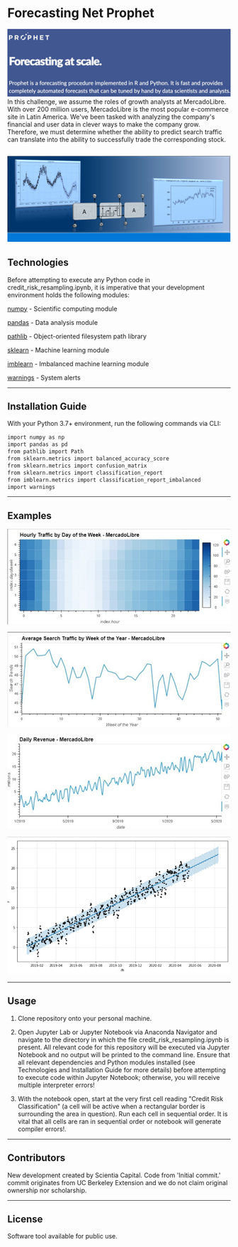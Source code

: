 # Forecasting Net Prophet
![Forecasting_Net_Prophet](https://github.com/ScientiaCapital/Prophet-Growth-Analysis/blob/main/Resources/Screen%20Shot%202021-05-22%20at%209.56.41%20AM.png)
In this challenge, we assume the roles of growth analysts at MercadoLibre. With over 200 million users, MercadoLibre is the most popular e-commerce site in Latin America. We've been tasked with analyzing the company's financial and user data in clever ways to make the company grow. Therefore, we must determine whether the ability to predict search traffic can translate into the ability to successfully trade the corresponding stock.

![Prophet](https://github.com/ScientiaCapital/Prophet-Growth-Analysis/blob/main/Resources/prophet2image.png)
---

## Technologies

Before attempting to execute any Python code in credit_risk_resampling.ipynb, it is imperative that your development environment holds the following modules:

[numpy](https://numpy.org/doc/stable/) - Scientific computing module

[pandas](https://pandas.pydata.org/pandas-docs/stable/) - Data analysis module

[pathlib](https://docs.python.org/3/library/pathlib.html) - Object-oriented filesystem path library

[sklearn](https://sklearn.org/) - Machine learning module

[imblearn](https://imbalanced-learn.org/stable/introduction.html) - Imbalanced machine learning module

[warnings](https://docs.python.org/3/library/warnings.html) - System alerts

---

## Installation Guide

With your Python 3.7+ environment, run the following commands via CLI:

```
import numpy as np
import pandas as pd
from pathlib import Path
from sklearn.metrics import balanced_accuracy_score
from sklearn.metrics import confusion_matrix
from sklearn.metrics import classification_report
from imblearn.metrics import classification_report_imbalanced
import warnings

```
---

## Examples

![Example](https://github.com/ScientiaCapital/Prophet-Growth-Analysis/blob/main/Resources/Screen%20Shot%202021-05-22%20at%2010.47.05%20AM.png)

![Example](https://github.com/ScientiaCapital/Prophet-Growth-Analysis/blob/main/Resources/Screen%20Shot%202021-05-22%20at%2010.47.22%20AM.png)

![Example](https://github.com/ScientiaCapital/Prophet-Growth-Analysis/blob/main/Resources/Screen%20Shot%202021-05-22%20at%2010.48.03%20AM.png)

![Example](https://github.com/ScientiaCapital/Prophet-Growth-Analysis/blob/main/Resources/Screen%20Shot%202021-05-26%20at%207.49.18%20PM.png)


---

## Usage

1.  Clone repository onto your personal machine.

2.  Open Jupyter Lab or Jupyter Notebook via Anaconda Navigator and navigate to the directory in which the file credit_risk_resampling.ipynb is present. All relevant code for this repository will be executed via Jupyter Notebook and no output will be printed to the command line. Ensure that all relevant dependencies and Python modules installed (see Technologies and Installation Guide for more details) before attempting to execute code within Jupyter Notebook; otherwise, you will receive multiple interpreter errors!

3.  With the notebook open, start at the very first cell reading "Credit Risk Classification" (a cell will be active when a rectangular border is surrounding the area in question). Run each cell in sequential order. It is vital that all cells are ran in sequential order or notebook will generate compiler errors!.

---

## Contributors

New development created by Scientia Capital. Code from 'Initial commit.' commit originates from UC Berkeley Extension and we do not claim original ownership nor scholarship.

---

## License

Software tool available for public use. 
